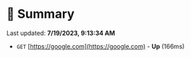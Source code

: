 # 📖 Summary
Last updated: **7/19/2023, 9:13:34 AM**

- `GET` [https://google.com](https://google.com) - **Up** (166ms)
